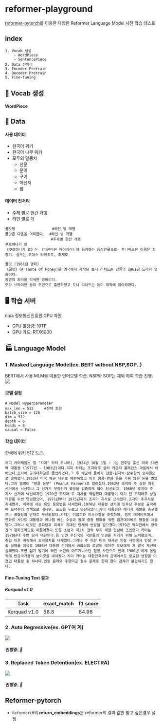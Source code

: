 # reformer-playground
[reformer-pytorch](https://github.com/lucidrains/reformer-pytorch)를 이용한 다양한 Reformer Language Model 사전 학습 테스트

## index
    1. Vocab 생성
        - WordPiece
        - SentencePiece
    2. Data 전처리
    3. Encoder Pretrain
    4. Decoder Pretrain
    5. Fine-tuning
## 📘 Vocab 생성
#### WordPiece

## 💾 Data 
#### 사용 데이터
- 한국어 위키
- 한국어 나무 위키
- 모두의 말뭉치
    + 신문
    + 문어
    + 구어
    + 메신저
    + 웹
#### 데이터 전처리
- 주제 별로 한칸 개행.
- 라인 별로 개
```
꿀맛행                 #라인 별 개행
꿀맛은 다음을 의미한다.  #라인 별 개행
                     #주제별 한칸 개행
쿠로야나기 료
《쿠로야나기 료》는 《따끈따끈 베이커리》에 등장하는 등장인물으로, 투니버스판 이름은 최강기. 성우는 코야스 타케히토, 최재호

꿀맛 (1961년 영화)
《꿀맛》(A Taste Of Honey)은 영국에서 제작된 토니 리처드슨 감독의 1961년 드라마 영화이다.
동명의 희극을 각색한 영화이다.
도라 브라이언 등이 주연으로 출연하였고 토니 리차드슨 등이 제작에 참여하였다.
```

## 🖥 학습 서버
nipa 정보통신진흥원 GPU 자원
- GPU 할당량: 10TF
- GPU 카드: RTX6000

## 🏭 Language Model 

### 1. Masked Language Model(ex. BERT without NSP,SOP..) 
BERT에서 사용 MLM을 이용한 언어모델 학습. NSP와 SOP는 제외 하여 학습 진행.
![](https://paper-attachments.dropbox.com/s_972195A84441142620E4C92312EA63C9665C3A86AFFD1D713034FA568ADFC5F9_1555424126367_BERT-language-modeling-masked-lm.png)
#### 모델 설정
```
# Model Hyperparameter
max_len = 512     #전체 토큰 
batch_size = 128
dim = 512
depth = 6
heads = 8
causal = False
```
#### 학습 데이터
한국어 위키 512 토큰.
```
지미 카터제임스 얼 "지미" 카터 주니어(, 1924년 10월 1일 ~ )는 민주당 출신 미국 39번째 대통령 (1977년 ~ 1981년)이다.지미 카터는 조지아주 섬터 카운티 플레인스 마을에서 태어났다.조지아 공과대학교를 졸업하였다.그 후 해군에 들어가 전함·원자력·잠수함의 승무원으로 일하였다.1953년 미국 해군 대위로 예편하였고 이후 땅콩·면화 등을 가꿔 많은 돈을 벌었다.그의 별명이 "땅콩 농부" (Peanut Farmer)로 알려졌다.1962년 조지아 주 상원 의원 선거에서 낙선하나 그 선거가 부정선거 였음을 입증하게 되어 당선되고, 1966년 조지아 주 지사 선거에 낙선하지만 1970년 조지아 주 지사를 역임했다.대통령이 되기 전 조지아주 상원의원을 두번 연임했으며, 1971년부터 1975년까지 조지아 지사로 근무했다.조지아 주지사로 지내면서, 미국에 사는 흑인 등용법을 내세웠다.1976년 대통령 선거에 민주당 후보로 출마하여 도덕주의 정책으로 내세워, 포드를 누르고 당선되었다.카터 대통령은 에너지 개발을 촉구했으나 공화당의 반대로 무산되었다.카터는 이집트와 이스라엘을 조정하여, 캠프 데이비드에서 안와르 사다트 대통령과 메나헴 베긴 수상과 함께 중동 평화를 위한 캠프데이비드 협정을 체결했다.그러나 이것은 공화당과 미국의 유대인 단체의 반발을 일으켰다.1979년 백악관에서 양국 간의 평화조약으로 이끌어졌다.또한 소련과 제2차 전략 무기 제한 협상에 조인했다.카터는 1970년대 후반 당시 대한민국 등 인권 후진국의 국민들의 인권을 지키기 위해 노력했으며, 취임 이후 계속해서 도덕정치를 내세웠다.그러나 주 이란 미국 대사관 인질 사건에서 인질 구출 실패를 이유로 1980년 대통령 선거에서 공화당의 로널드 레이건 후보에게 져 결국 재선에 실패했다.또한 임기 말기에 터진 소련의 아프가니스탄 침공 사건으로 인해 1980년 하계 올림픽에 반공국가들의 보이콧을 내세웠다.지미 카터는 대한민국과의 관계에서도 중요한 영향을 미쳤던 대통령 중 하나다.인권 문제와 주한미군 철수 문제로 한때 한미 관계가 불편하기도 했다.
```
#### Fine-Tuning Test 결과
##### Korquad v1.0
|Task| exact_match | f1 score|
|------|---|---|
|Korquad v1.0|56.8|84.96|

### 2. Auto Regressive(ex. GPT여 계)
![](https://encrypted-tbn0.gstatic.com/images?q=tbn%3AANd9GcRwoAurfiM2WIfF9tzx40wo9PcsHxpa0t_dCQ&usqp=CAU)
##### 진행중..🚛
### 3. Replaced Token Detention(ex. ELECTRA)
![](https://t2.daumcdn.net/thumb/R720x0.fpng/?fname=http://t1.daumcdn.net/brunch/service/user/Zvf/image/_twj8fBpj3opipMwC-w7Scv89yM.png)
##### 진행중..🚒

 
 ## Reformer-pytorch 
 - `ReformerLM`의 **return_embeddings**은 reformer의 결과 값만 받고 싶은경우 설정
  
